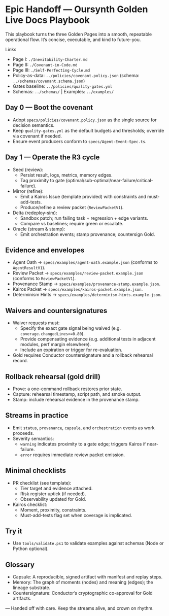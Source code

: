 # Epic Handoff — Oursynth Golden Live Docs Playbook

This playbook turns the three Golden Pages into a smooth, repeatable operational flow. It’s concise, executable, and kind to future-you.

Links

- Page I: `./Inevitability-Charter.md`
- Page II: `./Covenant-in-Code.md`
- Page III: `./Self-Perfecting-Cycle.md`
- Policy-as-data: `../policies/covenant.policy.json` (schema: `../schemas/covenant.schema.json`)
- Gates baseline: `../policies/quality-gates.yml`
- Schemas: `../schemas/` | Examples: `../examples/`

## Day 0 — Boot the covenant

- Adopt `specs/policies/covenant.policy.json` as the single source for decision semantics.
- Keep `quality-gates.yml` as the default budgets and thresholds; override via covenant if needed.
- Ensure event producers conform to `specs/Agent-Event-Spec.ts`.

## Day 1 — Operate the R3 cycle

- Seed (review):
  - Persist result, logs, metrics, memory edges.
  - Tag proximity to gate (optimal/sub-optimal/near-failure/critical-failure).
- Mirror (refine):
  - Emit a Kairos Issue (template provided) with constraints and must-add-tests.
  - Produce/refine a review packet (`ReviewPacketV1`).
- Delta (redeploy-sim):
  - Sandbox patch; run failing task + regression + edge variants.
  - Compare vs baselines; require green or escalate.
- Oracle (stream & stamp):
  - Emit orchestration events; stamp provenance; countersign Gold.

## Evidence and envelopes

- Agent Oath → `specs/examples/agent-oath.example.json` (conforms to `AgentResultV1`).
- Review Packet → `specs/examples/review-packet.example.json` (conforms to `ReviewPacketV1`).
- Provenance Stamp → `specs/examples/provenance-stamp.example.json`.
- Kairos Packet → `specs/examples/kairos-packet.example.json`.
- Determinism Hints → `specs/examples/determinism-hints.example.json`.

## Waivers and countersignatures

- Waiver requests must:
  - Specify the exact gate signal being waived (e.g. `coverage.changedLines>=0.80`).
  - Provide compensating evidence (e.g. additional tests in adjacent modules, perf margin elsewhere).
  - Include an expiration or trigger for re-evaluation.
- Gold requires Conductor countersignature and a rollback rehearsal record.

## Rollback rehearsal (gold drill)

- Prove: a one-command rollback restores prior state.
- Capture: rehearsal timestamp, script path, and smoke output.
- Stamp: include rehearsal evidence in the provenance stamp.

## Streams in practice

- Emit `status`, `provenance`, `capsule`, and `orchestration` events as work proceeds.
- Severity semantics:
  - `warning` indicates proximity to a gate edge; triggers Kairos if near-failure.
  - `error` requires immediate review packet emission.

## Minimal checklists

- PR checklist (see template):
  - Tier target and evidence attached.
  - Risk register uptick (if needed).
  - Observability updated for Gold.
- Kairos checklist:
  - Moment, proximity, constraints.
  - Must-add-tests flag set when coverage is implicated.

## Try it

- Use `tools/validate.ps1` to validate examples against schemas (Node or Python optional).

## Glossary

- Capsule: A reproducible, signed artifact with manifest and replay steps.
- Memory: The graph of moments (nodes) and meaning (edges); the lineage substrate.
- Countersignature: Conductor’s cryptographic co-approval for Gold artifacts.

— Handed off with care. Keep the streams alive, and crown on rhythm.